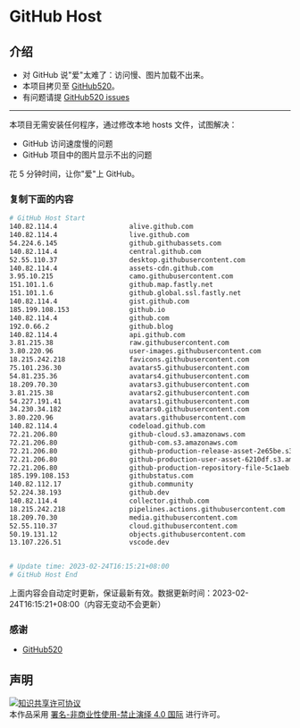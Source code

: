 # GitHub Host
## 介绍
- 对 GitHub 说"爱"太难了：访问慢、图片加载不出来。
- 本项目拷贝至 [GitHub520](https://github.com/521xueweihan/GitHub520)。
- 有问题请提 [GitHub520 issues](https://github.com/521xueweihan/GitHub520/issues/new)

---

本项目无需安装任何程序，通过修改本地 hosts 文件，试图解决：
- GitHub 访问速度慢的问题
- GitHub 项目中的图片显示不出的问题

花 5 分钟时间，让你"爱"上 GitHub。

### 复制下面的内容
```bash
# GitHub Host Start
140.82.114.4                  alive.github.com
140.82.114.4                  live.github.com
54.224.6.145                  github.githubassets.com
140.82.114.4                  central.github.com
52.55.110.37                  desktop.githubusercontent.com
140.82.114.4                  assets-cdn.github.com
3.95.10.215                   camo.githubusercontent.com
151.101.1.6                   github.map.fastly.net
151.101.1.6                   github.global.ssl.fastly.net
140.82.114.4                  gist.github.com
185.199.108.153               github.io
140.82.114.4                  github.com
192.0.66.2                    github.blog
140.82.114.4                  api.github.com
3.81.215.38                   raw.githubusercontent.com
3.80.220.96                   user-images.githubusercontent.com
18.215.242.218                favicons.githubusercontent.com
75.101.236.30                 avatars5.githubusercontent.com
54.81.235.36                  avatars4.githubusercontent.com
18.209.70.30                  avatars3.githubusercontent.com
3.81.215.38                   avatars2.githubusercontent.com
54.227.191.41                 avatars1.githubusercontent.com
34.230.34.182                 avatars0.githubusercontent.com
3.80.220.96                   avatars.githubusercontent.com
140.82.114.4                  codeload.github.com
72.21.206.80                  github-cloud.s3.amazonaws.com
72.21.206.80                  github-com.s3.amazonaws.com
72.21.206.80                  github-production-release-asset-2e65be.s3.amazonaws.com
72.21.206.80                  github-production-user-asset-6210df.s3.amazonaws.com
72.21.206.80                  github-production-repository-file-5c1aeb.s3.amazonaws.com
185.199.108.153               githubstatus.com
140.82.112.17                 github.community
52.224.38.193                 github.dev
140.82.114.4                  collector.github.com
18.215.242.218                pipelines.actions.githubusercontent.com
18.209.70.30                  media.githubusercontent.com
52.55.110.37                  cloud.githubusercontent.com
50.19.131.12                  objects.githubusercontent.com
13.107.226.51                 vscode.dev


# Update time: 2023-02-24T16:15:21+08:00
# GitHub Host End

```
上面内容会自动定时更新，保证最新有效。数据更新时间：2023-02-24T16:15:21+08:00（内容无变动不会更新）

### 感谢

- [GitHub520](https://github.com/521xueweihan/GitHub520)

## 声明
<a rel="license" href="https://creativecommons.org/licenses/by-nc-nd/4.0/deed.zh"><img alt="知识共享许可协议" style="border-width: 0" src="https://licensebuttons.net/l/by-nc-nd/4.0/88x31.png"></a><br>本作品采用 <a rel="license" href="https://creativecommons.org/licenses/by-nc-nd/4.0/deed.zh">署名-非商业性使用-禁止演绎 4.0 国际</a> 进行许可。